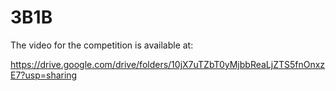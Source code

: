 # 3B1B

The video for the competition is available at:

https://drive.google.com/drive/folders/10jX7uTZbT0yMjbbReaLjZTS5fnOnxzE7?usp=sharing
